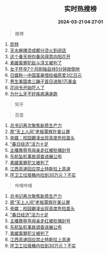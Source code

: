 <div align="center"><h2>实时热搜榜</h2><h4>2024-03-21 04:27:01</h4></div>

> 微博  

1. [凯特](https://s.weibo.com/weibo?q=%E5%87%AF%E7%89%B9&t=31&band_rank=1&Refer=top)<br />
2. [天水麻辣烫成都分烫火到闭店](https://s.weibo.com/weibo?q=%23%E5%A4%A9%E6%B0%B4%E9%BA%BB%E8%BE%A3%E7%83%AB%E6%88%90%E9%83%BD%E5%88%86%E7%83%AB%E7%81%AB%E5%88%B0%E9%97%AD%E5%BA%97%23&t=31&band_rank=2&Refer=top)<br />
3. [这个春天祝你春风得意向阳花开](https://s.weibo.com/weibo?q=%23%E8%BF%99%E4%B8%AA%E6%98%A5%E5%A4%A9%E7%A5%9D%E4%BD%A0%E6%98%A5%E9%A3%8E%E5%BE%97%E6%84%8F%E5%90%91%E9%98%B3%E8%8A%B1%E5%BC%80%23&t=31&band_rank=3&Refer=top)<br />
4. [素媛案罪犯赵斗淳又被判了](https://s.weibo.com/weibo?q=%23%E7%B4%A0%E5%AA%9B%E6%A1%88%E7%BD%AA%E7%8A%AF%E8%B5%B5%E6%96%97%E6%B7%B3%E5%8F%88%E8%A2%AB%E5%88%A4%E4%BA%86%23&t=31&band_rank=4&Refer=top)<br />
5. [女子怀孕7个月刚独自待5分钟就倒地](https://s.weibo.com/weibo?q=%23%E5%A5%B3%E5%AD%90%E6%80%80%E5%AD%957%E4%B8%AA%E6%9C%88%E5%88%9A%E7%8B%AC%E8%87%AA%E5%BE%855%E5%88%86%E9%92%9F%E5%B0%B1%E5%80%92%E5%9C%B0%23&t=31&band_rank=5&Refer=top)<br />
6. [日媒称一中国富豪借给福原爱3亿日元](https://s.weibo.com/weibo?q=%23%E6%97%A5%E5%AA%92%E7%A7%B0%E4%B8%80%E4%B8%AD%E5%9B%BD%E5%AF%8C%E8%B1%AA%E5%80%9F%E7%BB%99%E7%A6%8F%E5%8E%9F%E7%88%B13%E4%BA%BF%E6%97%A5%E5%85%83%23&t=31&band_rank=6&Refer=top)<br />
7. [男生美国卖三蹦子首日进账1万美金](https://s.weibo.com/weibo?q=%23%E7%94%B7%E7%94%9F%E7%BE%8E%E5%9B%BD%E5%8D%96%E4%B8%89%E8%B9%A6%E5%AD%90%E9%A6%96%E6%97%A5%E8%BF%9B%E8%B4%A61%E4%B8%87%E7%BE%8E%E9%87%91%23&t=31&band_rank=7&Refer=top)<br />
8. [花间令开始吓人了](https://s.weibo.com/weibo?q=%23%E8%8A%B1%E9%97%B4%E4%BB%A4%E5%BC%80%E5%A7%8B%E5%90%93%E4%BA%BA%E4%BA%86%23&t=31&band_rank=8&Refer=top)<br />
9. [为什么牙不好疾病满身跑](https://s.weibo.com/weibo?q=%23%E4%B8%BA%E4%BB%80%E4%B9%88%E7%89%99%E4%B8%8D%E5%A5%BD%E7%96%BE%E7%97%85%E6%BB%A1%E8%BA%AB%E8%B7%91%23&t=31&band_rank=9&Refer=top)<br />

> 知乎  


> 百度  

1. [总书记再次聚焦新质生产力](https://www.baidu.com/s?wd=%E6%80%BB%E4%B9%A6%E8%AE%B0%E5%86%8D%E6%AC%A1%E8%81%9A%E7%84%A6%E6%96%B0%E8%B4%A8%E7%94%9F%E4%BA%A7%E5%8A%9B&sa=fyb_news&rsv_dl=fyb_news)<br />
2. [原“天上人间”老板覃辉在美认罪](https://www.baidu.com/s?wd=%E5%8E%9F%E2%80%9C%E5%A4%A9%E4%B8%8A%E4%BA%BA%E9%97%B4%E2%80%9D%E8%80%81%E6%9D%BF%E8%A6%83%E8%BE%89%E5%9C%A8%E7%BE%8E%E8%AE%A4%E7%BD%AA&sa=fyb_news&rsv_dl=fyb_news)<br />
3. [央媒：校园霸凌出现高度危险苗头](https://www.baidu.com/s?wd=%E5%A4%AE%E5%AA%92%EF%BC%9A%E6%A0%A1%E5%9B%AD%E9%9C%B8%E5%87%8C%E5%87%BA%E7%8E%B0%E9%AB%98%E5%BA%A6%E5%8D%B1%E9%99%A9%E8%8B%97%E5%A4%B4&sa=fyb_news&rsv_dl=fyb_news)<br />
4. [“春日经济”活力十足](https://www.baidu.com/s?wd=%E2%80%9C%E6%98%A5%E6%97%A5%E7%BB%8F%E6%B5%8E%E2%80%9D%E6%B4%BB%E5%8A%9B%E5%8D%81%E8%B6%B3&sa=fyb_news&rsv_dl=fyb_news)<br />
5. [主播靠辱骂母亲走红被批捕封号](https://www.baidu.com/s?wd=%E4%B8%BB%E6%92%AD%E9%9D%A0%E8%BE%B1%E9%AA%82%E6%AF%8D%E4%BA%B2%E8%B5%B0%E7%BA%A2%E8%A2%AB%E6%89%B9%E6%8D%95%E5%B0%81%E5%8F%B7&sa=fyb_news&rsv_dl=fyb_news)<br />
6. [东航坠机事故调查进展公布](https://www.baidu.com/s?wd=%E4%B8%9C%E8%88%AA%E5%9D%A0%E6%9C%BA%E4%BA%8B%E6%95%85%E8%B0%83%E6%9F%A5%E8%BF%9B%E5%B1%95%E5%85%AC%E5%B8%83&sa=fyb_news&rsv_dl=fyb_news)<br />
7. [素媛案罪犯又被判了](https://www.baidu.com/s?wd=%E7%B4%A0%E5%AA%9B%E6%A1%88%E7%BD%AA%E7%8A%AF%E5%8F%88%E8%A2%AB%E5%88%A4%E4%BA%86&sa=fyb_news&rsv_dl=fyb_news)<br />
8. [江西高速回应禁止特斯拉上高速](https://www.baidu.com/s?wd=%E6%B1%9F%E8%A5%BF%E9%AB%98%E9%80%9F%E5%9B%9E%E5%BA%94%E7%A6%81%E6%AD%A2%E7%89%B9%E6%96%AF%E6%8B%89%E4%B8%8A%E9%AB%98%E9%80%9F&sa=fyb_news&rsv_dl=fyb_news)<br />
9. [环卫工垃圾桶内捡到30万元？不实](https://www.baidu.com/s?wd=%E7%8E%AF%E5%8D%AB%E5%B7%A5%E5%9E%83%E5%9C%BE%E6%A1%B6%E5%86%85%E6%8D%A1%E5%88%B030%E4%B8%87%E5%85%83%EF%BC%9F%E4%B8%8D%E5%AE%9E&sa=fyb_news&rsv_dl=fyb_news)<br />

> 哔哩哔哩  

1. [总书记再次聚焦新质生产力](https://www.baidu.com/s?wd=%E6%80%BB%E4%B9%A6%E8%AE%B0%E5%86%8D%E6%AC%A1%E8%81%9A%E7%84%A6%E6%96%B0%E8%B4%A8%E7%94%9F%E4%BA%A7%E5%8A%9B&sa=fyb_news&rsv_dl=fyb_news)<br />
2. [原“天上人间”老板覃辉在美认罪](https://www.baidu.com/s?wd=%E5%8E%9F%E2%80%9C%E5%A4%A9%E4%B8%8A%E4%BA%BA%E9%97%B4%E2%80%9D%E8%80%81%E6%9D%BF%E8%A6%83%E8%BE%89%E5%9C%A8%E7%BE%8E%E8%AE%A4%E7%BD%AA&sa=fyb_news&rsv_dl=fyb_news)<br />
3. [央媒：校园霸凌出现高度危险苗头](https://www.baidu.com/s?wd=%E5%A4%AE%E5%AA%92%EF%BC%9A%E6%A0%A1%E5%9B%AD%E9%9C%B8%E5%87%8C%E5%87%BA%E7%8E%B0%E9%AB%98%E5%BA%A6%E5%8D%B1%E9%99%A9%E8%8B%97%E5%A4%B4&sa=fyb_news&rsv_dl=fyb_news)<br />
4. [“春日经济”活力十足](https://www.baidu.com/s?wd=%E2%80%9C%E6%98%A5%E6%97%A5%E7%BB%8F%E6%B5%8E%E2%80%9D%E6%B4%BB%E5%8A%9B%E5%8D%81%E8%B6%B3&sa=fyb_news&rsv_dl=fyb_news)<br />
5. [主播靠辱骂母亲走红被批捕封号](https://www.baidu.com/s?wd=%E4%B8%BB%E6%92%AD%E9%9D%A0%E8%BE%B1%E9%AA%82%E6%AF%8D%E4%BA%B2%E8%B5%B0%E7%BA%A2%E8%A2%AB%E6%89%B9%E6%8D%95%E5%B0%81%E5%8F%B7&sa=fyb_news&rsv_dl=fyb_news)<br />
6. [东航坠机事故调查进展公布](https://www.baidu.com/s?wd=%E4%B8%9C%E8%88%AA%E5%9D%A0%E6%9C%BA%E4%BA%8B%E6%95%85%E8%B0%83%E6%9F%A5%E8%BF%9B%E5%B1%95%E5%85%AC%E5%B8%83&sa=fyb_news&rsv_dl=fyb_news)<br />
7. [素媛案罪犯又被判了](https://www.baidu.com/s?wd=%E7%B4%A0%E5%AA%9B%E6%A1%88%E7%BD%AA%E7%8A%AF%E5%8F%88%E8%A2%AB%E5%88%A4%E4%BA%86&sa=fyb_news&rsv_dl=fyb_news)<br />
8. [江西高速回应禁止特斯拉上高速](https://www.baidu.com/s?wd=%E6%B1%9F%E8%A5%BF%E9%AB%98%E9%80%9F%E5%9B%9E%E5%BA%94%E7%A6%81%E6%AD%A2%E7%89%B9%E6%96%AF%E6%8B%89%E4%B8%8A%E9%AB%98%E9%80%9F&sa=fyb_news&rsv_dl=fyb_news)<br />
9. [环卫工垃圾桶内捡到30万元？不实](https://www.baidu.com/s?wd=%E7%8E%AF%E5%8D%AB%E5%B7%A5%E5%9E%83%E5%9C%BE%E6%A1%B6%E5%86%85%E6%8D%A1%E5%88%B030%E4%B8%87%E5%85%83%EF%BC%9F%E4%B8%8D%E5%AE%9E&sa=fyb_news&rsv_dl=fyb_news)<br />
